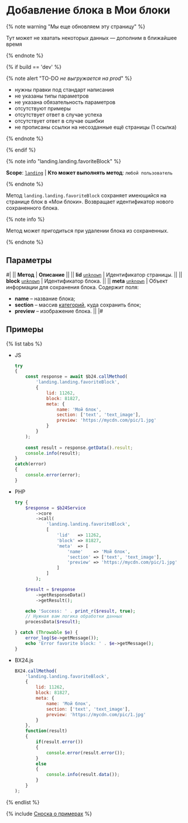 # Добавление блока в Мои блоки

{% note warning "Мы еще обновляем эту страницу" %}

Тут может не хватать некоторых данных — дополним в ближайшее время

{% endnote %}

{% if build == 'dev' %}

{% note alert "TO-DO _не выгружается на prod_" %}

- нужны правки под стандарт написания
- не указаны типы параметров
- не указана обязательность параметров
- отсутствуют примеры
- отсутствует ответ в случае успеха
- отсутствует ответ в случае ошибки
- не прописаны ссылки на несозданные ещё страницы (1 ссылка)

{% endnote %}

{% endif %}

{% note info "landing.landing.favoriteBlock" %}

**Scope**: [`landing`](../../../scopes/permissions.md) | **Кто может выполнять метод**: `любой пользователь`

{% endnote %}

Метод `landing.landing.favoriteBlock` сохраняет имеющийся на странице блок в «Мои блоки». Возвращает идентификатор нового сохраненного блока.

{% note info %}

Метод может пригодиться при удалении блока из сохраненных.

{% endnote %}

## Параметры

#|
|| **Метод** | **Описание** ||
|| **lid**
[`unknown`](../../../data-types.md) | Идентификатор страницы. ||
|| **block**
[`unknown`](../../../data-types.md) | Идентификатор блока. ||
|| **meta**
[`unknown`](../../../data-types.md) | Объект информации для сохранения блока. Содержит поля:
- **name** – название блока;
- **section** – массив [категорий](../../block/manifest.md), куда сохранить блок;
- **preview** – изображение блока. ||
|#

## Примеры

{% list tabs %}

- JS


    ```js
    try
    {
    	const response = await $b24.callMethod(
    		'landing.landing.favoriteBlock',
    		{
    			lid: 11262,
    			block: 81827,
    			meta: {
    				name: 'Мой блок',
    				section: ['text', 'text_image'],
    				preview: 'https://mycdn.com/pic/1.jpg'
    			}
    		}
    	);
    	
    	const result = response.getData().result;
    	console.info(result);
    }
    catch(error)
    {
    	console.error(error);
    }
    ```

- PHP


    ```php
    try {
        $response = $b24Service
            ->core
            ->call(
                'landing.landing.favoriteBlock',
                [
                    'lid'   => 11262,
                    'block' => 81827,
                    'meta'  => [
                        'name'    => 'Мой блок',
                        'section' => ['text', 'text_image'],
                        'preview' => 'https://mycdn.com/pic/1.jpg'
                    ]
                ]
            );
    
        $result = $response
            ->getResponseData()
            ->getResult();
    
        echo 'Success: ' . print_r($result, true);
        // Нужная вам логика обработки данных
        processData($result);
    
    } catch (Throwable $e) {
        error_log($e->getMessage());
        echo 'Error favorite block: ' . $e->getMessage();
    }
    ```

- BX24.js

    ```js
    BX24.callMethod(
        'landing.landing.favoriteBlock',
        {
            lid: 11262,
            block: 81827,
            meta: {
                name: 'Мой блок',
                section: ['text', 'text_image'],
                preview: 'https://mycdn.com/pic/1.jpg'
            }
        },
        function(result)
        {
            if(result.error())
            {
                console.error(result.error());
            }
            else
            {
                console.info(result.data());
            }
        }
    );
    ```

{% endlist %}

{% include [Сноска о примерах](../../../../_includes/examples.md) %}